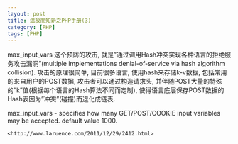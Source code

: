 ```yaml
---
layout: post
title: 温故而知新之PHP手册(3)
category: [PHP]
tags: [PHP]
---
```


max_input_vars  这个预防的攻击, 就是”通过调用Hash冲突实现各种语言的拒绝服务攻击漏洞”(multiple implementations denial-of-service via hash algorithm collision).
攻击的原理很简单, 目前很多语言, 使用hash来存储k-v数据, 包括常用的来自用户的POST数据, 攻击者可以通过构造请求头, 并伴随POST大量的特殊的”k”值(根据每个语言的Hash算法不同而定制), 使得语言底层保存POST数据的Hash表因为”冲突”(碰撞)而退化成链表.

max_input_vars - specifies how many GET/POST/COOKIE input variables may be
    accepted. default value 1000.

    <http://www.laruence.com/2011/12/29/2412.html>